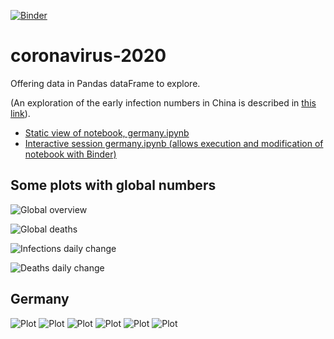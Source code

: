 [![Binder](https://mybinder.org/badge_logo.svg)](https://mybinder.org/v2/gh/fangohr/coronavirus-2020/master)

# coronavirus-2020

Offering data in Pandas dataFrame to explore.

(An exploration of the early infection numbers in China is described in [this link](readme-old.md)).


- [Static view of notebook, germany.ipynb](https://nbviewer.jupyter.org/github/fangohr/coronavirus-2020/blob/master/germany.ipynb)
- [Interactive session germany.ipynb (allows execution and modification of notebook with Binder)](https://mybinder.org/v2/gh/fangohr/coronavirus-2020/master?filepath=germany.ipynb)


## Some plots with global numbers

![Global overview](figures/global-overview.svg)

![Global deaths](figures/global-deaths.svg)

![Infections daily change](figures/global-new-infections.svg)

![Deaths daily change](figures/global-new-deaths.svg)

## Germany

![Plot](figures/germany-overview.svg)
![Plot](figures/germany-overview-25-feb.svg)
![Plot](figures/new-cases-Germany.svg)
![Plot](figures/new-recovered-Germany.svg)
![Plot](figures/new-active-Germany.svg)
![Plot](figures/new-deaths-Germany.svg)



